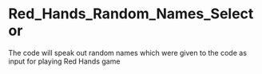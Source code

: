 # Red_Hands_Random_Names_Selector
The code will speak out random names which were given to the code as input for playing Red Hands game 
